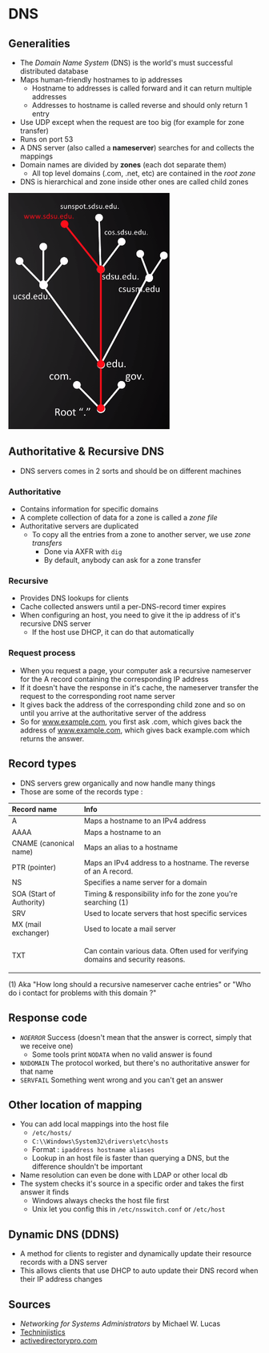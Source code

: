 # DNS

## Generalities

* The _Domain Name System_ \(DNS\) is the world's must successful distributed database 
* Maps human-friendly hostnames to ip addresses
  * Hostname to addresses is called forward and it can return multiple addresses
  * Addresses to hostname is called reverse and should only return 1 entry
* Use UDP except when the request are too big \(for example for zone transfer\)
* Runs on port 53
* A DNS server \(also called a **nameserver**\) searches for and collects the mappings
* Domain names are divided by **zones** \(each dot separate them\)
  * All top level domains \(.com, .net, etc\) are contained in the _root zone_
* DNS is hierarchical and zone inside other ones are called child zones

![](../.gitbook/assets/dns.png)

## Authoritative & Recursive DNS

* DNS servers comes in 2 sorts and should be on different machines

### Authoritative

* Contains information for specific domains
* A complete collection of data for a zone is called a _zone file_
* Authoritative servers are duplicated 
  * To copy all the entries from a zone to another server, we use _zone transfers_
    * Done via AXFR with `dig`
    * By default, anybody can ask for a zone transfer

### Recursive

* Provides DNS lookups for clients
* Cache collected answers until a per-DNS-record timer expires
* When configuring an host, you need to give it the ip address of it's recursive DNS server
  * If the host use DHCP, it can do that automatically

### Request process

* When you request a page, your computer ask a recursive nameserver for the A record containing the corresponding IP address
* If it doesn't have the response in it's cache, the nameserver transfer the request to the corresponding root name server
* It gives back the address of the corresponding child zone and so on until you arrive at the authoritative server of the address
* So for www.example.com, you first ask .com, which gives back the address of www.example.com, which gives back example.com which returns the answer.

## Record types

* DNS servers grew organically and now handle many things
* Those are some of the records type :

<table>
  <thead>
    <tr>
      <th style="text-align:left">Record name</th>
      <th style="text-align:left">Info</th>
    </tr>
  </thead>
  <tbody>
    <tr>
      <td style="text-align:left">A</td>
      <td style="text-align:left">Maps a hostname to an IPv4 address</td>
    </tr>
    <tr>
      <td style="text-align:left">AAAA</td>
      <td style="text-align:left">Maps a hostname to an</td>
    </tr>
    <tr>
      <td style="text-align:left">CNAME (canonical name)</td>
      <td style="text-align:left">Maps an alias to a hostname</td>
    </tr>
    <tr>
      <td style="text-align:left">PTR (pointer)</td>
      <td style="text-align:left">Maps an IPv4 address to a hostname. The reverse of an A record.</td>
    </tr>
    <tr>
      <td style="text-align:left">NS</td>
      <td style="text-align:left">Specifies a name server for a domain</td>
    </tr>
    <tr>
      <td style="text-align:left">SOA (Start of Authority)</td>
      <td style="text-align:left">Timing &amp; responsibility info for the zone you&apos;re searching (1)</td>
    </tr>
    <tr>
      <td style="text-align:left">SRV</td>
      <td style="text-align:left">Used to locate servers that host specific services</td>
    </tr>
    <tr>
      <td style="text-align:left">MX (mail exchanger)</td>
      <td style="text-align:left">Used to locate a mail server</td>
    </tr>
    <tr>
      <td style="text-align:left">TXT</td>
      <td style="text-align:left">
        <p></p>
        <p>Can contain various data. Often used for verifying domains and security
          reasons.</p>
      </td>
    </tr>
  </tbody>
</table>

\(1\) Aka "How long should a recursive nameserver cache entries" or "Who do i contact for problems with this domain ?"

## Response code

* _`NOERROR`_ Success \(doesn't mean that the answer is correct, simply that we receive one\)
  * Some tools print `NODATA` when no valid answer is found
* `NXDOMAIN` The protocol worked, but there's no authoritative answer for that name
* `SERVFAIL` Something went wrong and you can't get an answer

## Other location of mapping

* You can add local mappings into the host file
  * `/etc/hosts/`
  * `C:\\Windows\System32\drivers\etc\hosts`
  * Format : `ipaddress hostname aliases`
  * Lookup in an host file is faster than querying a DNS, but the difference shouldn't be important
* Name resolution can even be done with LDAP or other local db
* The system checks it's source in a specific order and takes the first answer it finds
  * Windows always checks the host file first
  * Unix let you config this in `/etc/nsswitch.conf` or `/etc/host`

## Dynamic DNS \(DDNS\)

* A method for clients to register and dynamically update their resource records with a DNS server
* This allows clients that use DHCP to auto update their DNS record when their IP address changes

## Sources

* _Networking for Systems Administrators_ by Michael W. Lucas
* [Techninjistics](https://www.youtube.com/user/techninjistics)
* [activedirectorypro.com](https://activedirectorypro.com/glossary/#dns)

